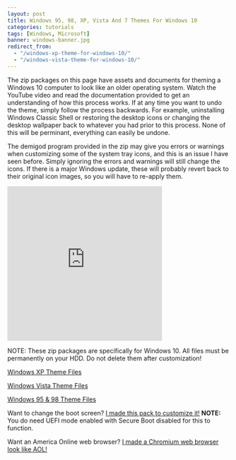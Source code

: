 ```yaml
---
layout: post
title: Windows 95, 98, XP, Vista And 7 Themes For Windows 10
categories: tutorials
tags: [Windows, Microsoft]
banner: windows-banner.jpg
redirect_from:
  - "/windows-xp-theme-for-windows-10/"
  - "/windows-vista-theme-for-windows-10/"
---
```


The zip packages on this page have assets and documents for theming a Windows 10 computer to look like an older operating system. Watch the YouTube video and read the documentation provided to get an understanding of how this process works. If at any time you want to undo the theme, simply follow the process backwards. For example, uninstalling Windows Classic Shell or restoring the desktop icons or changing the desktop wallpaper back to whatever you had prior to this process. None of this will be perminant, everything can easily be undone.

The demigod program provided in the zip may give you errors or warnings when customizing some of the system tray icons, and this is an issue I have seen before. Simply ignoring the errors and warnings will still change the icons. If there is a major Windows update, these will probably revert back to their original icon images, so you will have to re-apply them.

<iframe style="width:350px; height:350px;" src="https://www.youtube.com/embed/eN4ajmEyiDU" frameborder="0" allow="accelerometer; autoplay; encrypted-media; gyroscope; picture-in-picture" allowfullscreen></iframe>

NOTE: These zip packages are specifically for Windows 10. All files must be permanently on your HDD. Do not delete them after customization!

[Windows XP Theme Files](https://newagesoldier.b-cdn.net/downloads/WIN%20XP%20THEME.zip)

[Windows Vista Theme Files](https://newagesoldier.b-cdn.net/downloads/WIN%20VISTA%20THEME.zip)

[Windows 95 & 98 Theme Files](https://newagesoldier.b-cdn.net/downloads/WIN%209X%20THEME.zip)

Want to change the boot screen? [I made this pack to customize it!](https://newagesoldier.b-cdn.net/downloads/win10%20bootup%20screen%20changer.zip)
**NOTE:** You do need UEFI mode enabled with Secure Boot disabled for this to function.

Want an America Online web browser? [I made a Chromium web browser look like AOL!](https://github.com/erfg12/AOL_4.0_Emu)
